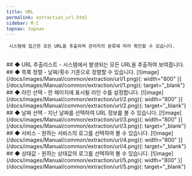 ```yaml
---
title: URL
permalink: extraction_url.html
sidebar: M_C
topnav: topnav
---
```


     시스템에 접근한 모든 URL을 추출하며 관리자의 분류에 따라 확인할 수 있습니다.

<br />
## ◆ URL 추출리스트
- 시스템에서 발생되는 모든 URL을 추출하여 보여줍니다.

<br />
## ◆ 목록 정렬
- 날짜/횟수 기준으로 정렬할 수 있습니다.
[![image](/docs/images/Manual/common/extraction/url/1.png){: width="800" }](/docs/images/Manual/common/extraction/url/1.png){: target="_blank"} 

<br />
## ◆ 라인 선택
- 한 페이지에 표시될 라인 수를 설정합니다.
[![image](/docs/images/Manual/common/extraction/url/2.png){: width="800" }](/docs/images/Manual/common/extraction/url/2.png){: target="_blank"} 

<br />
## ◆ 날짜 선택
- 지난 날짜를 선택하여 URL 정보를 볼 수 있습니다.
[![image](/docs/images/Manual/common/extraction/url/3.png){: width="800" }](/docs/images/Manual/common/extraction/url/3.png){: target="_blank"} 

<br />
## ◆ 서비스
- 원하는 서비스의 로그를 선택하여 볼 수 있습니다.
[![image](/docs/images/Manual/common/extraction/url/4.png){: width="800" }](/docs/images/Manual/common/extraction/url/4.png){: target="_blank"} 

<br />
## ◆ 상태값
- 원하는 상태값의 로그를 선택하여 볼 수 있습니다.
[![image](/docs/images/Manual/common/extraction/url/5.png){: width="800" }](/docs/images/Manual/common/extraction/url/5.png){: target="_blank"} 
